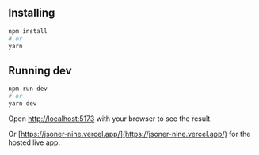 ## Installing
```bash
npm install
# or
yarn
```

## Running dev
```bash
npm run dev
# or
yarn dev
```


Open [http://localhost:5173](http://localhost:5173) with your browser to see the result.


Or [https://jsoner-nine.vercel.app/](https://jsoner-nine.vercel.app/) for the hosted live app.